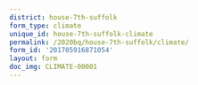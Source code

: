 ```yaml
---
district: house-7th-suffolk
form_type: climate
unique_id: house-7th-suffolk-climate
permalink: /2020bq/house-7th-suffolk/climate/
form_id: '201705916871054'
layout: form
doc_img: CLIMATE-00001
---
```

